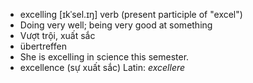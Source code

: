 - excelling	[ɪkˈsel.ɪŋ]	verb (present participle of "excel")
- Doing very well; being very good at something
- Vượt trội, xuất sắc
- übertreffen
- She is excelling in science this semester.
- excellence (sự xuất sắc)	Latin: *excellere*